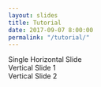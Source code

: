 ```yaml
---
layout: slides
title: Tutorial
date: 2017-09-07 8:00:00
permalink: "/tutorial/"
---
```


<div class="reveal">
	<div class="slides">
		<section>Single Horizontal Slide</section>
		<section>
			<section>Vertical Slide 1</section>
			<section>Vertical Slide 2</section>
		</section>
	</div>
</div>
